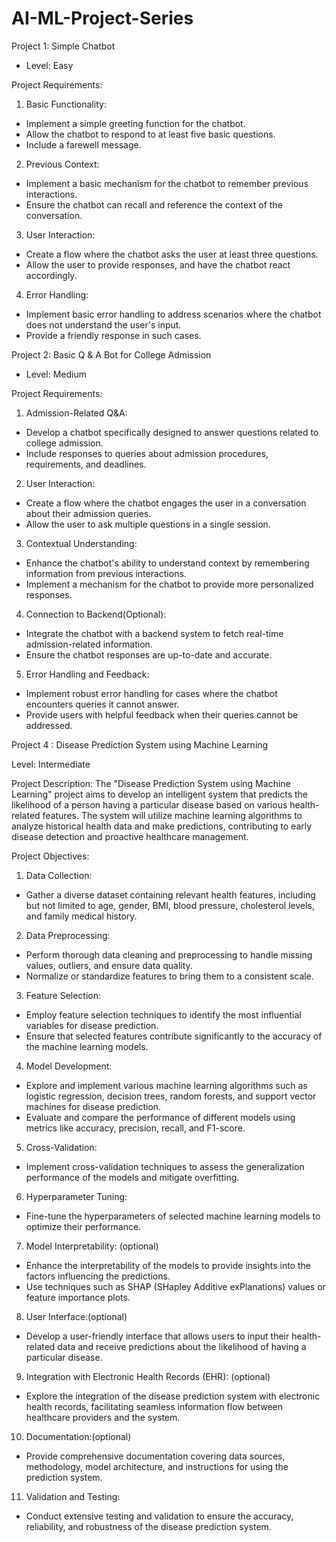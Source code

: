 # AI-ML-Project-Series

Project 1: Simple Chatbot
- Level: Easy

Project Requirements:

1. Basic Functionality:
- Implement a simple greeting function for the chatbot.
- Allow the chatbot to respond to at least five basic questions.
- Include a farewell message.

2. Previous Context:
- Implement a basic mechanism for the chatbot to remember previous
interactions.
- Ensure the chatbot can recall and reference the context of the conversation.

3. User Interaction:
- Create a flow where the chatbot asks the user at least three questions.
- Allow the user to provide responses, and have the chatbot react accordingly.

4. Error Handling:
- Implement basic error handling to address scenarios where the chatbot does
not understand the user's input.
- Provide a friendly response in such cases.


Project 2: Basic Q & A Bot for College Admission
- Level: Medium

Project Requirements:

1. Admission-Related Q&A:
- Develop a chatbot specifically designed to answer questions related to
college admission.
- Include responses to queries about admission procedures, requirements, and
deadlines.

2. User Interaction:
- Create a flow where the chatbot engages the user in a conversation about their
admission queries.
- Allow the user to ask multiple questions in a single session.

3. Contextual Understanding:
- Enhance the chatbot's ability to understand context by remembering
information from previous interactions.
- Implement a mechanism for the chatbot to provide more personalized
responses.

4. Connection to Backend(Optional):
- Integrate the chatbot with a backend system to fetch real-time
admission-related information.
- Ensure the chatbot responses are up-to-date and accurate.

5. Error Handling and Feedback:
- Implement robust error handling for cases where the chatbot encounters
queries it cannot answer.
- Provide users with helpful feedback when their queries cannot be addressed.

Project 4 : Disease Prediction System using Machine Learning
 
 Level: Intermediate

Project Description:
The "Disease Prediction System using Machine Learning" project aims to
develop an intelligent system that predicts the likelihood of a person having a
particular disease based on various health-related features. The system will
utilize machine learning algorithms to analyze historical health data and make
predictions, contributing to early disease detection and proactive healthcare
management.

Project Objectives:

1. Data Collection:
- Gather a diverse dataset containing relevant health features, including but not
limited to age, gender, BMI, blood pressure, cholesterol levels, and family
medical history.

2. Data Preprocessing:
- Perform thorough data cleaning and preprocessing to handle missing values,
outliers, and ensure data quality.
- Normalize or standardize features to bring them to a consistent scale.

3. Feature Selection:
- Employ feature selection techniques to identify the most influential variables
for disease prediction.
- Ensure that selected features contribute significantly to the accuracy of the
machine learning models.

4. Model Development:
- Explore and implement various machine learning algorithms such as logistic
regression, decision trees, random forests, and support vector machines for
disease prediction.
- Evaluate and compare the performance of different models using metrics like
accuracy, precision, recall, and F1-score.

5. Cross-Validation:
- Implement cross-validation techniques to assess the generalization
performance of the models and mitigate overfitting.

6. Hyperparameter Tuning:
- Fine-tune the hyperparameters of selected machine learning models to
optimize their performance.

7. Model Interpretability: (optional)
- Enhance the interpretability of the models to provide insights into the factors
influencing the predictions.
- Use techniques such as SHAP (SHapley Additive exPlanations) values or
feature importance plots.

8. User Interface:(optional)
- Develop a user-friendly interface that allows users to input their health-related
data and receive predictions about the likelihood of having a particular disease.

9. Integration with Electronic Health Records (EHR): (optional)
- Explore the integration of the disease prediction system with electronic health
records, facilitating seamless information flow between healthcare providers and
the system.

10. Documentation:(optional)
- Provide comprehensive documentation covering data sources, methodology,
model architecture, and instructions for using the prediction system.

11. Validation and Testing:
- Conduct extensive testing and validation to ensure the accuracy, reliability,
and robustness of the disease prediction system.
